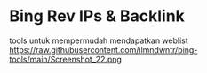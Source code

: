 # Bing Rev IPs & Backlink
tools untuk mempermudah mendapatkan weblist
https://raw.githubusercontent.com/ilmndwntr/bing-tools/main/Screenshot_22.png
